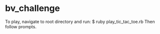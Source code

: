 # bv_challenge

To play, navigate to root directory and run: $ ruby play_tic_tac_toe.rb
Then follow prompts.
